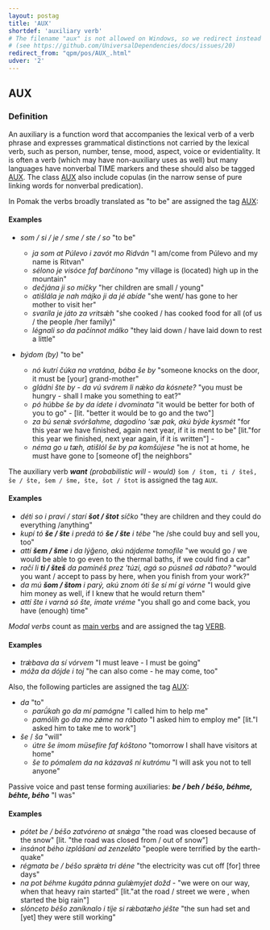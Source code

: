 ```yaml
---
layout: postag
title: 'AUX'
shortdef: 'auxiliary verb'
# The filename "aux" is not allowed on Windows, so we redirect instead
# (see https://github.com/UniversalDependencies/docs/issues/20)
redirect_from: "qpm/pos/AUX_.html"
udver: '2'
---
```


## AUX

### Definition

An auxiliary is a function word that accompanies the lexical verb of a verb phrase and expresses grammatical distinctions not carried 
by the lexical verb, such as person, number, tense, mood, aspect, voice or evidentiality.  It is often a verb (which may have non-auxiliary 
uses as well) but many languages have nonverbal TΙME markers and these should also be tagged [AUX](). The class [AUX]() also include copulas 
(in the narrow sense of pure linking words for nonverbal predication).

In Pomak the verbs broadly translated as "to be" are assigned the tag [AUX]():

#### Examples

- _som / si / je / sme / ste / so_ "to be"
    * _ja som at Púlevo i zavót mo Ridván_ "I am/come from Púlevo and my name is Ritvan"
    * _sélono je visóce faf barčínono_ "my village is (located) high up in the mountain"
    * _dečjána ji so míčky_ "her children are small / young"
    * _atišlála je nah májko ji da jé abíde_ "she went/ has gone to her mother to visit her"	
    * _svaríla je játo za vritsǽh_ "she cooked / has cooked food for all (of us / the people /her family)"
    * _légnali so da pačínnot málko_ "they laid down / have laid down to rest a little"
	
- _býdom (by)_ "to be"
    * _nó kutrí čúka na vratána, bába še by_ "someone knocks on the door, it must be [your] grand-mother"
    * _gládni šte by - da vú svárem li nǽko da kósnete?_ "you must be hungry - shall I make you something to eat?"
    * _pó húbbe še by da ídete i dvomínata_ "it would be better for both of you to go" - [lit. "better it would be to go and the two"] 
    * _za bú senǽ svóršahme, dagodíno 'sæ pak, akú býde kysmét_ "for this year we have finished, again next year, if it is ment to be" [lit."for this year we finished, next year again, if it is written"] - 
    * _néma go u tæh, atišlól še by pa komšújese_ "he is not at home, he must have gone to [someone of] the neighbors"

The auxiliary verb <i><b>want</b> (probabilistic will - would)</i> `šom / štom, ti / šteš, še / šte, šem / šme, šte, šot / štot` is assigned the tag
`AUX`.


#### Examples

* _déti so i praví / starí <b>šot / štot</b> síčko_ "they are children and they could do everything /anything"
* _kupí tó <b>še / šte</b> i predá tó <b>še / šte</b> i tébe_ "he /she could buy and sell you, too"
* _attí <b>šem / šme</b> i da lýǧeno, akú nájdeme tomofíle_ "we would go / we would be able to go even to the thermal baths, if we could find a car" 
* _račí li <b>ti / šteš</b> da paminéš prez 'túzi, agá so púsneš ad rábato?_ "would you want / accept to pass by here, when you finish from your work?" 
* _da mú <b>šom / štom</b> i parý, akú znom óti še sí mí gi vórne_ "I would give him money as well, if I knew that he would return them" 
* _attí šte i varná só šte, ímate vréme_ "you shall go and come back, you have (enough) time" 

_Modal verbs_ count as [main verbs](VERB.html) and are assigned the tag [VERB](VERB.html).

#### Examples

* _trǽbava da sí vórvem_ "I must leave - I must be going" 
* _móža da dójde i toj_ "he can also come - he may come, too" 

Also, the following particles are assigned the tag [AUX]():

- _da_ "to" 
    * _parǘkah go da mí pamógne_ "I called him to help me" 
    * _pamólih go da mo zǿme na rábato_ "I asked him to employ me" [lit."I asked him to take me to work"]  
- _še_ / _ša_ "will"
    * _útre še ímom müsefíre faf kóštono_ "tomorrow I shall have visitors at home"  
    * _še to pómalem da na kázavaš ní kutrómu_ "I will ask you not to tell anyone" 

Passive voice and past tense forming auxiliaries: _<b>be / beh / béšo, béhme, béhte, bého</b>_ "I was"

#### Examples

* _pótet be / béšo zatvóreno at snǽga_ "the road was cloesed because of the snow" [lit. "the road was closed from / out of snow"] 
* _insánot bého izplášani ad zenzelǿto_ "people were terrified by the earth-quake"  
* _régmata be / béšo sprǽta tri déne_ "the electricity was cut off [for] three days"  
* _na pot béhme kugáta pánna gulǽmyjet dožd_ - "we were on our way, when that heavy rain started" [lit."at the road / street we were , when started the big rain"]
* _slónceto béšo zaníknalo i tíje si rǽbatæho jéšte_ "the sun had set and [yet] they were still working" 


